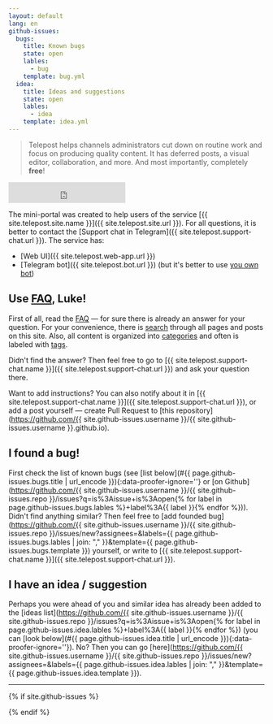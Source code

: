 ```yaml
---
layout: default
lang: en
github-issues:
  bugs:
    title: Known bugs
    state: open
    lables:
      - bug
    template: bug.yml
  idea:
    title: Ideas and suggestions
    state: open
    lables:
      - idea
    template: idea.yml
---
```


> Telepost helps channels administrators cut down on routine work and focus on producing quality content. It has deferred posts, a visual editor, collaboration, and more. And most importantly, completely **free**!

<iframe class="status-page" src="https://telepost.instatus.com/embed-status/light-sm" width="230" height="41" frameBorder="0" scrolling="no" style="border: none;"></iframe>

The mini-portal was created to help users of the service [{{ site.telepost.site.name }}]({{ site.telepost.site.url }}). For all questions, it is better to contact the [Support chat in Telegram]({{ site.telepost.support-chat.url }}). The service has:
* [Web UI]({{ site.telepost.web-app.url }})
* [Telegram bot]({{ site.telepost.bot.url }}) (but it's better to use [you own bot](_posts/2019-04-26-personal-bot-for-telepost.md))

## Use [FAQ](_pages/faq.md), Luke!

First of all, read the [FAQ](_pages/faq.md) — for sure there is already an answer for your question. For your convenience, there is [search](_pages/search.md) through all pages and posts on this site. Also, all content is organized into [categories](_pages/categories.md) and often is labeled with [tags](_pages/tags.md).

Didn't find the answer? Then feel free to go to [{{ site.telepost.support-chat.name }}]({{ site.telepost.support-chat.url }}) and ask your question there.

Want to add instructions? You can also notify about it in [{{ site.telepost.support-chat.name }}]({{ site.telepost.support-chat.url }}), or add a post yourself — create Pull Request to [this repository](https://github.com/{{ site.github-issues.username }}/{{ site.github-issues.username }}.github.io).

## I found a bug!

First check the list of known bugs (see [list below](#{{ page.github-issues.bugs.title | url_encode }}){:data-proofer-ignore=''} or [on Github](https://github.com/{{ site.github-issues.username }}/{{ site.github-issues.repo }}/issues?q=is%3Aissue+is%3Aopen{% for label in page.github-issues.bugs.lables %}+label%3A{{ label }}{% endfor %})). Didn't find anything similar? Then feel free to [add founded bug](https://github.com/{{ site.github-issues.username }}/{{ site.github-issues.repo }}/issues/new?assignees=&labels={{ page.github-issues.bugs.lables | join: "," }}&template={{ page.github-issues.bugs.template }}) yourself, or write to [{{ site.telepost.support-chat.name }}]({{ site.telepost.support-chat.url }}).

## I have an idea / suggestion

Perhaps you were ahead of you and similar idea has already been added to the [ideas list](https://github.com/{{ site.github-issues.username }}/{{ site.github-issues.repo }}/issues?q=is%3Aissue+is%3Aopen{% for label in page.github-issues.idea.lables %}+label%3A{{ label }}{% endfor %}) (you can [look below](#{{ page.github-issues.idea.title | url_encode }}){:data-proofer-ignore=''}). No? Then you can go [here](https://github.com/{{ site.github-issues.username }}/{{ site.github-issues.repo }}/issues/new?assignees=&labels={{ page.github-issues.idea.lables | join: "," }}&template={{ page.github-issues.idea.template }}).

---

{% if site.github-issues %}
<script src="{{ site.baseurl }}/assets/jquery-3.5.1.min.js" type="text/javascript"></script>
<script src="{{ site.baseurl }}/assets/github-issues.js" type="text/javascript"></script>

<div class="github-issues"></div>
<script>
  githubIssues(
    "{{ site.github-issues.username }}", 
    "{{ site.github-issues.repo }}", 
    "{{ page.github-issues.bugs.state }}", 
    {{ page.github-issues.bugs.lables | jsonify }},
    "{{ page.github-issues.bugs.title }}"
  );

  githubIssues(
    "{{ site.github-issues.username }}", 
    "{{ site.github-issues.repo }}", 
    "{{ page.github-issues.idea.state }}", 
    {{ page.github-issues.idea.lables | jsonify }},
    "{{ page.github-issues.idea.title }}"
  );
</script>
{% endif %}
